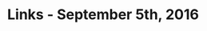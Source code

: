 ---
title: Links - September 5th, 2016
layout: links
category: links
articles:
  - title: "Labor Day: From the Job Loop to the Knowledge Loop"
    author: Albert Wenger
    source: Continuations
    url: http://continuations.com/post/149980165245/labor-day-from-the-job-loop-to-the-knowledge-loop
    note: What is the point of work? What should people spend their time on, and why? Wenger argues that we are about to enter a post-capital and post-labor world. I still haven't decided if I should read <a href= "http://worldaftercapital.org/">his book</a> now, as a draft, or when it is published in a few months.
    tags:
        - History
        - Culture
        - Technology
  - title: Are We Really So Modern?
    author: Adam Kirsch
    source: The New Yorker
    url: http://www.newyorker.com/magazine/2016/09/05/the-dream-of-enlightenment-by-anthony-gottlieb
    note: I should make an effort and learn more about history and philosophy. We are solving different immediate problems, but ultimately trying to answer the same basic questions as those that came before us.
    tags:
        - Philosophy
        - Science
  - title: The Pill, the Condom, and the American Dream
    author: Derek Thompson
    source: The Atlantic
    url: http://www.theatlantic.com/business/archive/2016/08/the-pill-the-condom-and-the-american-dream/498206/
    note: In a complex world, second order effects tend to be more important in aggregate than one would expect. Increased access to birth control results in better care for the kids who are born, and eventually a better society.
    tags:
        - Culture
        - Economics
  - title: What to Make of Andreessen Horowitz’s Returns?
    author: Mark Suster
    source: Both Sides of the Table
    url: https://bothsidesofthetable.com/what-to-make-of-andreessen-horowitzs-returns-cfbd562eeab9
    note: Not often do you get a VCs view on another fund. Suster gives us some great insights in his piece.
    tags:
        - Startups
        - Business
  - title: How Uber Drivers Decide How Long to Work
    author: Noam Scheiber
    source: The New York Times
    note: No data was released, but here is the original <a href"http://static1.squarespace.com/static/56500157e4b0cb706005352d/t/56da1114e707ebbe8e963ffc/1457131797556/IncomeTargetingFeb16.pdf">paper</a>, in case you want to take a look.
    url: http://www.nytimes.com/2016/09/05/business/economy/how-uber-drivers-decide-how-long-to-work.html
    tags:
        - Economics
        - Technology
  - title: Trying Not to Try
    author: Edward Slingerland
    source: Nautilus
    note: Thinking fast and slow, from the angle of Butcher Ding and chinese philosophy. When your conscious mind lets go, the body can take over.
    url: http://nautil.us/issue/10/mergers--acquisitions/trying-not-to-try
    tags:
        - Philosophy
        - Cognitive Science
  - title: Will Amazon Kill FedEx?
    author: Devin Leonard
    source: Bloomberg
    url: http://www.bloomberg.com/features/2016-amazon-delivery/
    note: Amazon is an impressively interesting company (as an aside, the old timey look of the photos is great, too). The original bits and atoms startup, which somehow keeps innovating.
    tags:
        - Business
        - Technology
  - title: All about Microservices
    source: a16z (Podcast)
    url: http://a16z.com/2016/09/01/microservices/
    note: Starting a career in software engineering during the days of AWS and Heroku gives me a strange vantage point. The story of how Netflix switched their whole infrastructure would not be half as impressive if I didn't understand the role of culture in organizational change. The fact is that "this is how we do things around here" can make or break you. This episode talks about the architecture that underlie the modern web stack.
    tags:
        - Programming
        - Technology
        - Web
        - Podcasts
---